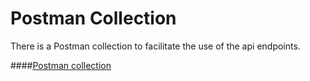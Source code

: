 # Postman Collection

There is a Postman collection to facilitate the use of the api endpoints.

####[Postman collection](resources/postMan/MarsRoverMission.postman_collection.json)